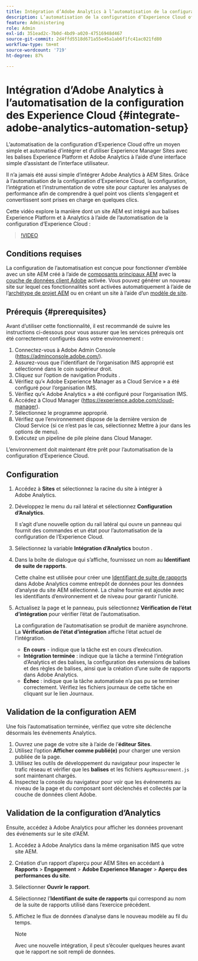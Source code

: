 ```yaml
---
title: Intégration d’Adobe Analytics à l’automatisation de la configuration des Experience Cloud
description: L’automatisation de la configuration d’Experience Cloud offre un moyen simple et automatisé d’intégrer et d’utiliser Experience Manager Sites avec les balises Experience Platform et Adobe Analytics à l’aide d’une interface simple d’assistant de l’interface utilisateur. Découvrez comment utiliser la configuration automatisée avec votre propre site.
feature: Administering
role: Admin
exl-id: 351ead2c-7b0d-4bd9-a020-47516948d467
source-git-commit: 2d4ffd5518d671a55e45a1ab6f1fc41ac021fd80
workflow-type: tm+mt
source-wordcount: '719'
ht-degree: 87%

---
```


# Intégration d’Adobe Analytics à l’automatisation de la configuration des Experience Cloud {#integrate-adobe-analytics-automation-setup}

L’automatisation de la configuration d’Experience Cloud offre un moyen simple et automatisé d’intégrer et d’utiliser Experience Manager Sites avec les balises Experience Platform et Adobe Analytics à l’aide d’une interface simple d’assistant de l’interface utilisateur.

Il n’a jamais été aussi simple d’intégrer Adobe Analytics à AEM Sites. Grâce à l’automatisation de la configuration d’Experience Cloud, la configuration, l’intégration et l’instrumentation de votre site pour capturer les analyses de performance afin de comprendre à quel point vos clients s’engagent et convertissent sont prises en charge en quelques clics.

Cette vidéo explore la manière dont un site AEM est intégré aux balises Experience Platform et à Analytics à l’aide de l’automatisation de la configuration d’Experience Cloud :

>[!VIDEO](https://video.tv.adobe.com/v/345372/?quality=12)

## Conditions requises

La configuration de l’automatisation est conçue pour fonctionner d’emblée avec un site AEM créé à l’aide de [composants principaux AEM](https://experienceleague.adobe.com/docs/experience-manager-core-components/using/introduction.html?lang=fr) avec la [couche de données client Adobe](https://experienceleague.adobe.com/docs/experience-manager-core-components/using/developing/data-layer/overview.html?lang=fr) activée. Vous pouvez générer un nouveau site sur lequel ces fonctionnalités sont activées automatiquement à l’aide de l’[archétype de projet AEM](https://experienceleague.adobe.com/docs/experience-manager-core-components/using/developing/archetype/overview.html?lang=fr) ou en créant un site à l’aide d’un [modèle de site](/help/journey-sites/quick-site/create-site.md).

## Prérequis {#prerequisites}

Avant d’utiliser cette fonctionnalité, il est recommandé de suivre les instructions ci-dessous pour vous assurer que les services prérequis ont été correctement configurés dans votre environnement :

1. Connectez-vous à Adobe Admin Console (https://adminconsole.adobe.com/).
1. Assurez-vous que l’identifiant de l’organisation IMS approprié est sélectionné dans le coin supérieur droit.
1. Cliquez sur l’option de navigation Produits .
1. Vérifiez qu’« Adobe Experience Manager as a Cloud Service » a été configuré pour l’organisation IMS.
1. Vérifiez qu’« Adobe Analytics » a été configuré pour l’organisation IMS.
1. Accédez à Cloud Manager (https://experience.adobe.com/cloud-manager).
1. Sélectionnez le programme approprié.
1. Vérifiez que l’environnement dispose de la dernière version de Cloud Service (si ce n’est pas le cas, sélectionnez Mettre à jour dans les options de menu).
1. Exécutez un pipeline de pile pleine dans Cloud Manager.

L’environnement doit maintenant être prêt pour l’automatisation de la configuration d’Experience Cloud.

## Configuration

1. Accédez à **Sites** et sélectionnez la racine du site à intégrer à Adobe Analytics.
1. Développez le menu du rail latéral et sélectionnez **Configuration d’Analytics**.

   Il s’agit d’une nouvelle option du rail latéral qui ouvre un panneau qui fournit des commandes et un état pour l’automatisation de la configuration de l’Experience Cloud.
1. Sélectionnez la variable **Intégration d’Analytics** bouton .
1. Dans la boîte de dialogue qui s’affiche, fournissez un nom au **Identifiant de suite de rapports**.

   Cette chaîne est utilisée pour créer une [Identifiant de suite de rapports](https://experienceleague.adobe.com/docs/analytics/admin/manage-report-suites/new-report-suite/t-create-a-report-suite.html?lang=fr) dans Adobe Analytics comme entrepôt de données pour les données d’analyse du site AEM sélectionné. La chaîne fournie est ajoutée avec les identifiants d’environnement et de niveau pour garantir l’unicité.

1. Actualisez la page et le panneau, puis sélectionnez **Vérification de l’état d’intégration** pour vérifier l’état de l’automatisation.

   La configuration de l’automatisation se produit de manière asynchrone. La **Vérification de l’état d’intégration** affiche l’état actuel de l’intégration.

   * **En cours** - indique que la tâche est en cours d’exécution.
   * **Intégration terminée** : indique que la tâche a terminé l’intégration d’Analytics et des balises, la configuration des extensions de balises et des règles de balises, ainsi que la création d’une suite de rapports dans Adobe Analytics.
   * **Échec** : indique que la tâche automatisée n’a pas pu se terminer correctement. Vérifiez les fichiers journaux de cette tâche en cliquant sur le lien Journaux.

## Validation de la configuration AEM

Une fois l’automatisation terminée, vérifiez que votre site déclenche désormais les événements Analytics.

1. Ouvrez une page de votre site à l’aide de l’**éditeur Sites**.
1. Utilisez l’option **Afficher comme publié(e)** pour charger une version publiée de la page.
1. Utilisez les outils de développement du navigateur pour inspecter le trafic réseau et vérifier que les **balises** et les fichiers `AppMeasurement.js` sont maintenant chargés.
1. Inspectez la console du navigateur pour voir que les événements au niveau de la page et du composant sont déclenchés et collectés par la couche de données client Adobe.

## Validation de la configuration d’Analytics

Ensuite, accédez à Adobe Analytics pour afficher les données provenant des événements sur le site d’AEM.

1. Accédez à Adobe Analytics dans la même organisation IMS que votre site AEM.
1. Création d’un rapport d’aperçu pour AEM Sites en accédant à **Rapports** > **Engagement** > **Adobe Experience Manager** > **Aperçu des performances du site**.
1. Sélectionner **Ouvrir le rapport**.
1. Sélectionnez l’**Identifiant de suite de rapports** qui correspond au nom de la suite de rapports utilisé dans l’exercice précédent.
1. Affichez le flux de données d’analyse dans le nouveau modèle au fil du temps.

   >[!NOTE]
   >
   > Avec une nouvelle intégration, il peut s’écouler quelques heures avant que le rapport ne soit rempli de données.
